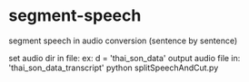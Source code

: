 # segment-speech
segment speech in audio conversion (sentence by sentence)

set audio dir in file: ex: d = 'thai_son_data'
output audio file in: 'thai_son_data_transcript'
python splitSpeechAndCut.py
